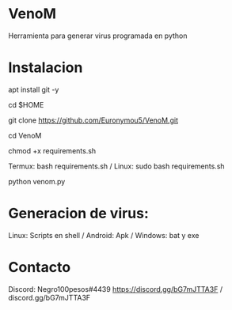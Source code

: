 # VenoM
Herramienta para generar virus programada en python
# Instalacion
apt install git -y

cd $HOME

git clone https://github.com/Euronymou5/VenoM.git

cd VenoM

chmod +x requirements.sh

Termux: bash requirements.sh / Linux: sudo bash requirements.sh

python venom.py

# Generacion de virus:
Linux: Scripts en shell / Android: Apk / Windows: bat y exe

# Contacto
Discord: Negro100pesos#4439
https://discord.gg/bG7mJTTA3F / discord.gg/bG7mJTTA3F
